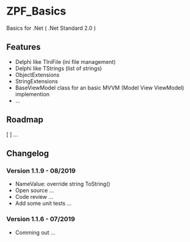 # ZPF_Basics
Basics for .Net ( .Net Standard 2.0 )

## Features
 * Delphi like TIniFile (ini file management)
 * Delphi like TStrings (list of strings)
 * ObjectExtensions
 * StringExtensions
 * BaseViewModel class for an basic MVVM (Model View ViewModel) implemention
 * ...

## Roadmap
[ ] ...

## Changelog  
### Version 1.1.9 - 08/2019
 * NameValue: override string ToString()
 * Open source ...
 * Code review ...
 * Add some unit tests ...
   
  
### Version 1.1.6 - 07/2019  
 * Comming out ...
